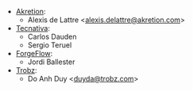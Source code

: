   - [Akretion](https://www.akretion.com):
      - Alexis de Lattre \<<alexis.delattre@akretion.com>\>
  - [Tecnativa](https://www.tecnativa.com):
      - Carlos Dauden
      - Sergio Teruel
  - [ForgeFlow](https://www.forgeflow.com):
      - Jordi Ballester
  - [Trobz](https://www.trobz.com):
      - Do Anh Duy \<<duyda@trobz.com>\>
